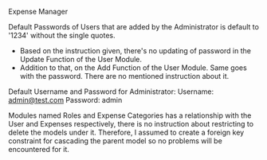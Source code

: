 Expense Manager

Default Passwords of Users that are added by the Administrator is default to '1234' without the single quotes.
- Based on the instruction given, there's no updating of password in the Update Function of the User Module.
- Addition to that, on the Add Function of the User Module. Same goes with the password. There are no mentioned instruction about it.

Default Username and Password for Administrator:
Username: admin@test.com
Password: admin

Modules named Roles and Expense Categories has a relationship with the User and Expenses respectively, there is no instruction about restricting to delete the models under it. Therefore, I assumed to create a foreign key constraint for cascading the parent model so no problems will be encountered for it.
